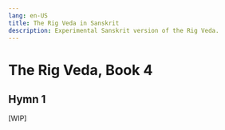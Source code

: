 ```yaml
---
lang: en-US
title: The Rig Veda in Sanskrit
description: Experimental Sanskrit version of the Rig Veda.
---
```


# The Rig Veda, Book 4

## Hymn 1
[WIP]